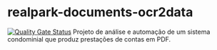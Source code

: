 # realpark-documents-ocr2data

[![Quality Gate Status](https://sonarcloud.io/api/project_badges/measure?project=claytonsilva_realpark-documents-ocr2data&metric=alert_status)](https://sonarcloud.io/summary/new_code?id=claytonsilva_realpark-documents-ocr2data)
Projeto de análise e automação de um sistema condominial
que produz prestações de contas em PDF.


